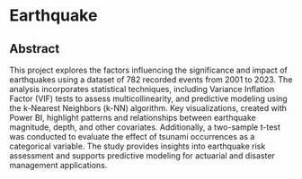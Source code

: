 ﻿# Earthquake
## Abstract
This project explores the factors influencing the significance and impact of earthquakes using a dataset of 782 recorded events from 2001 to 2023. The analysis incorporates statistical techniques, including Variance Inflation Factor (VIF) tests to assess multicollinearity, and predictive modeling using the k-Nearest Neighbors (k-NN) algorithm. Key visualizations, created with Power BI, highlight patterns and relationships between earthquake magnitude, depth, and other covariates. Additionally, a two-sample t-test was conducted to evaluate the effect of tsunami occurrences as a categorical variable. The study provides insights into earthquake risk assessment and supports predictive modeling for actuarial and disaster management applications.
